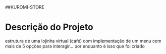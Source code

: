 ##KUROMI-STORE

# **Descrição do Projeto**
estrutura de uma lojinha virtual (café) com implementação de um menu com mais de 5 opções para interagir... por enquanto é isso que foi criado


